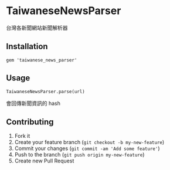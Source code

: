 # TaiwaneseNewsParser

台灣各新聞網站新聞解析器

## Installation

    gem 'taiwanese_news_parser'

## Usage

    TaiwaneseNewsParser.parse(url)

會回傳新聞資訊的 hash

## Contributing

1. Fork it
2. Create your feature branch (`git checkout -b my-new-feature`)
3. Commit your changes (`git commit -am 'Add some feature'`)
4. Push to the branch (`git push origin my-new-feature`)
5. Create new Pull Request
